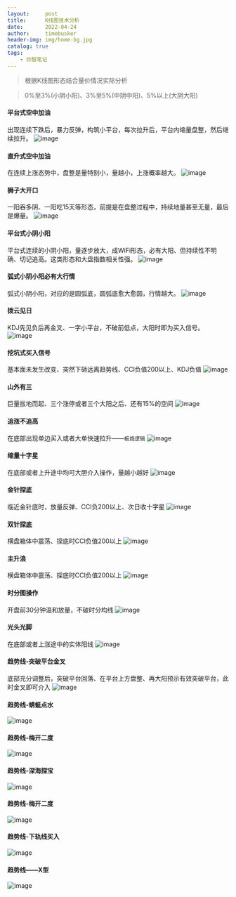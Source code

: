 ```yaml
---
layout:     post
title:      K线图技术分析
date:       2022-04-24
author:     timebusker
header-img: img/home-bg.jpg
catalog: true
tags:
    - 炒股笔记
---  
```


> 根据K线图形态结合量价情况实际分析

> 0%至3%(小阴小阳)、3%至5%(中阴中阳)、5%以上(大阴大阳)

#### 平台式空中加油
出现连续下跌后，暴力反弹，构筑小平台，每次拉升后，平台内缩量盘整，然后继续拉升。
![image](/img/reader/jsxt/timebusker_20220424232854.jpg)  

#### 直升式空中加油
在连续上涨态势中，盘整是量特别小，量越小，上涨概率越大。
![image](/img/reader/jsxt/timebusker_20220424233613.jpg)  


#### 狮子大开口
一阳吞多阴、一阳吃15天等形态，前提是在盘整过程中，持续地量甚至无量，最后是爆量。
![image](/img/reader/jsxt/timebusker_20220424233640.jpg)  


#### 平台式小阴小阳
平台式连续的小阴小阳，量逐步放大，成WiFi形态，必有大阳、但持续性不明确、切记追高。这类形态和大盘指数相关性强。
![image](/img/reader/jsxt/timebusker_20220424233948.jpg)  


#### 弧式小阴小阳必有大行情
弧式小阴小阳，对应的是圆弧底，圆弧底愈大愈圆，行情越大。
![image](/img/reader/jsxt/timebusker_20220424234048.jpg)  


#### 拨云见日
KDJ先见负后再金叉、一字小平台，不破前低点，大阳时即为买入信号。
![image](/img/reader/jsxt/timebusker_20220424234549.jpg)  


#### 挖坑式买入信号
基本面未发生改变、突然下砸远离趋势线、CCI负值200以上、KDJ负值
![image](/img/reader/jsxt/timebusker_20220424235923.jpg)  


#### 山外有三
巨量拔地而起、三个涨停或者三个大阳之后、还有15%的空间
![image](/img/reader/jsxt/timebusker_20220425000051.jpg)  


#### 追涨不追高
在底部出现单边买入或者大单快速拉升——`板炮逻辑`
![image](/img/reader/jsxt/timebusker_20220425000252.jpg)  


#### 缩量十字星
在底部或者上升途中均可大胆介入操作，量越小越好
![image](/img/reader/jsxt/timebusker_20220425000459.jpg)  


#### 金针探底
临近金针底时，放量反弹、CCI负200以上、次日收十字星
![image](/img/reader/jsxt/timebusker_20220425000621.jpg)  


#### 双针探底
横盘箱体中震荡、探底时CCI负值200以上
![image](/img/reader/jsxt/timebusker_20220425000910.jpg)  


#### 主升浪
横盘箱体中震荡、探底时CCI负值200以上
![image](/img/reader/jsxt/timebusker_20220425001214.jpg)  


#### 时分图操作
开盘前30分钟温和放量，不破时分均线
![image](/img/reader/jsxt/timebusker_20220425001353.jpg)  


#### 光头光脚
在底部或者上涨途中的实体阳线
![image](/img/reader/jsxt/timebusker_20220425001534.jpg)  


#### 趋势线-突破平台金叉
底部充分调整后，突破平台回落、在平台上方盘整、再大阳预示有效突破平台，此时金叉即可介入
![image](/img/reader/jsxt/timebusker_20220425001719.jpg)  


#### 趋势线-蜻蜓点水
![image](/img/reader/jsxt/timebusker_20220425001948.jpg)  


#### 趋势线-梅开二度
![image](/img/reader/jsxt/timebusker_20220425002039.jpg)  



#### 趋势线-深海探宝
![image](/img/reader/jsxt/timebusker_20220425002233.jpg)  



#### 趋势线-梅开二度
![image](/img/reader/jsxt/timebusker_20220425002039.jpg)  



#### 趋势线-下轨线买入
![image](/img/reader/jsxt/timebusker_20220425002300.jpg)  



#### 趋势线——X型
![image](/img/reader/jsxt/timebusker_20220425002357.jpg)  